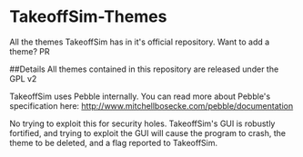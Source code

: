 # TakeoffSim-Themes
All the themes TakeoffSim has in it's official repository. Want to add a theme? PR

##Details
All themes contained in this repository are released under the GPL v2

TakeoffSim uses Pebble internally. You can read more about Pebble's specification here: http://www.mitchellbosecke.com/pebble/documentation

No trying to exploit this for security holes. TakeoffSim's GUI is robustly fortified, and trying to exploit the GUI will cause the program to crash, the theme to be deleted, and a flag reported to TakeoffSim.
